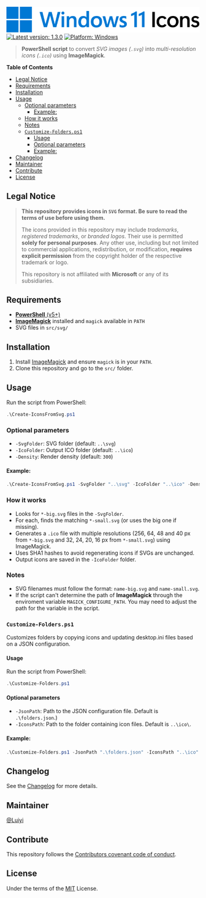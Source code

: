 ![Banner.svg](Banner.svg "Windows 11 Icons")
[![Latest version: 1.3.0](https://img.shields.io/badge/version-1.3.0-0078d4.svg?label=Version&logo=V&logoColor=fff)](https://github.com/lperezperez/windows11icons/releases/tag/1.3.0) [![Platform: Windows](https://img.shields.io/badge/platform-Windows-0078d4.svg?logo=data:image/svg+xml;base64,PHN2ZyB3aWR0aD0iNDguNzQ1IiBoZWlnaHQ9IjQ4Ljc0NiIgeG1sbnM9Imh0dHA6Ly93d3cudzMub3JnLzIwMDAvc3ZnIj48cGF0aCBkPSJNMCAwdjIzLjEwNWgyMy4xMDVWMHptMjUuNjQgMHYyMy4xMDVoMjMuMTA1VjB6TTAgMjUuNjQydjIzLjEwNWgyMy4xMDVWMjUuNjQyem0yNS42NCAwdjIzLjEwNWgyMy4xMDVWMjUuNjQyeiIgZmlsbD0iIzAwNzhkNCIvPjwvc3ZnPg==&longCache=true "Microsoft Windows")](https://www.microsoft.com/windows)
> **PowerShell script** to convert _SVG images (`.svg`)_ into _multi-resolution icons (`.ico`)_ using **ImageMagick**.

**Table of Contents**
- [Legal Notice](#legal-notice)
- [Requirements](#requirements)
- [Installation](#installation)
- [Usage](#usage)
	- [Optional parameters](#optional-parameters)
		- [Example:](#example)
	- [How it works](#how-it-works)
	- [Notes](#notes)
	- [`Customize-Folders.ps1`](#customize-foldersps1)
		- [Usage](#usage-1)
		- [Optional parameters](#optional-parameters-1)
		- [Example:](#example-1)
- [Changelog](#changelog)
- [Maintainer](#maintainer)
- [Contribute](#contribute)
- [License](#license)

## Legal Notice
> **This repository provides icons in `SVG` format. Be sure to read the terms of use before using them.**
>
> The icons provided in this repository may include _trademarks_, _registered trademarks_, or _branded logos_. Their use is permitted **solely for personal purposes**. Any other use, including but not limited to commercial applications, redistribution, or modification, **requires explicit permission** from the copyright holder of the respective trademark or logo.
>
> This repository is not affiliated with **Microsoft** or any of its subsidiaries.
## Requirements
- [**PowerShell** (v5+)](https://github.com/PowerShell/powershell/releases)
- [**ImageMagick**](https://imagemagick.org/script/download.php) installed and `magick` available in `PATH`
- SVG files in `src/svg/`
## Installation
1. Install [ImageMagick](https://imagemagick.org/script/download.php) and ensure `magick` is in your `PATH`.
2. Clone this repository and go to the `src/` folder.
## Usage
Run the script from PowerShell:
```powershell
.\Create-IconsFromSvg.ps1
```
### Optional parameters
- `-SvgFolder`: SVG folder (default: `..\svg`)
- `-IcoFolder`: Output ICO folder (default: `..\ico`)
- `-Density`: Render density (default: `300`)

#### Example:
```powershell
.\Create-IconsFromSvg.ps1 -SvgFolder "..\svg" -IcoFolder "..\ico" -Density 300
```
### How it works
- Looks for `*-big.svg` files in the `-SvgFolder`.
- For each, finds the matching `*-small.svg` (or uses the big one if missing).
- Generates a `.ico` file with multiple resolutions (256, 64, 48 and 40 px from `*-big.svg` and 32, 24, 20, 16 px from `*-small.svg`) using ImageMagick.
- Uses SHA1 hashes to avoid regenerating icons if SVGs are unchanged.
- Output icons are saved in the `-IcoFolder` folder.
### Notes
- SVG filenames must follow the format: `name-big.svg` and `name-small.svg`.
- If the script can't determine the path of **ImageMagick** through the enviroment variable `MAGICK_CONFIGURE_PATH`. You may need to adjust the path for the variable in the script.
### `Customize-Folders.ps1`
Customizes folders by copying icons and updating desktop.ini files based on a JSON configuration.
#### Usage
Run the script from PowerShell:
```powershell
.\Customize-Folders.ps1
```
#### Optional parameters
- `-JsonPath`: Path to the JSON configuration file. Default is `.\folders.json`.)
- `-IconsPath`: Path to the folder containing icon files. Default is `..\ico\`.
#### Example:
```powershell
.\Customize-Folders.ps1 -JsonPath ".\folders.json" -IconsPath "..\ico"
```
## Changelog
See the [Changelog](CHANGELOG.md) for more details.
## Maintainer
[@Luiyi](https://github.com/lperezperez)
## Contribute
This repository follows the [Contributors covenant code of conduct](CODE_OF_CONDUCT.md).
## License
Under the terms of the [MIT](LICENSE.md) License.
